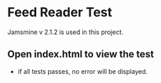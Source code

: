 # Feed Reader Test

Jamsmine v 2.1.2 is used in this project.

## Open index.html to view the test

* if all tests passes, no error will be displayed.